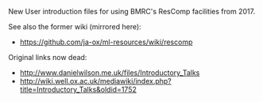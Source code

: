 New User introduction files for using BMRC's ResComp facilities from 2017.

See also the former wiki (mirrored here):

- https://github.com/ja-ox/ml-resources/wiki/rescomp

Original links now dead:

- http://www.danielwilson.me.uk/files/Introductory_Talks
- http://wiki.well.ox.ac.uk/mediawiki/index.php?title=Introductory_Talks&oldid=1752

